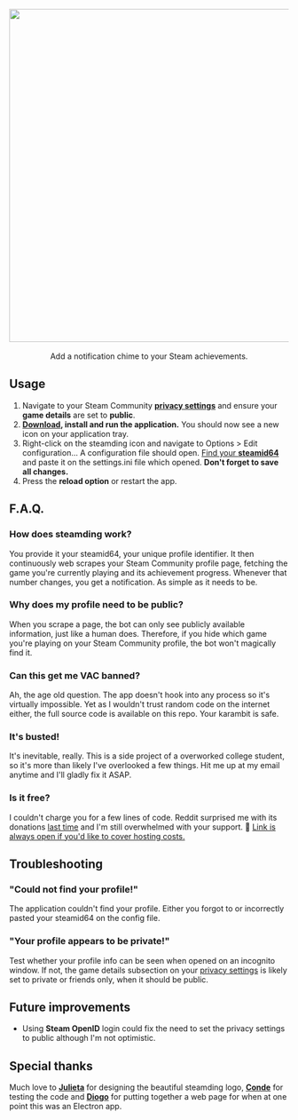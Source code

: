 <p align=center>
  <img src="https://i.imgur.com/a6f46Lhr.png" width="600" /><br><br>
  Add a notification chime to your Steam achievements.
</p>

## Usage
1. Navigate to your Steam Community [**privacy settings**](https://steamcommunity.com/my/edit/settings) and ensure your **game details** are set to **public**.
2. **[Download](https://steamding.herokuapp.com), install and run the application.** You should now see a new icon on your application tray.
3. Right-click on the steamding icon and navigate to Options > Edit configuration... A configuration file should open. [Find your **steamid64**](https://steamid.io/) and paste it on the settings.ini file which opened. **Don't forget to save all changes.**
4. Press the **reload option** or restart the app.

## F.A.Q.
### How does steamding work?
You provide it your steamid64, your unique profile identifier. It then continuously web scrapes your Steam Community profile page, fetching the game you're currently playing and its achievement progress. Whenever that number changes, you get a notification. As simple as it needs to be.

### Why does my profile need to be public?
When you scrape a page, the bot can only see publicly available information, just like a human does. Therefore, if you hide which game you're playing on your Steam Community profile, the bot won't magically find it.

### Can this get me VAC banned?
Ah, the age old question. The app doesn't hook into any process so it's virtually impossible. Yet as I wouldn't trust random code on the internet either, the full source code is available on this repo. Your karambit is safe.

### It's busted!
It's inevitable, really. This is a side project of a overworked college student, so it's more than likely I've overlooked a few things. Hit me up at my email anytime and I'll gladly fix it ASAP.

### Is it free?
I couldn't charge you for a few lines of code. Reddit surprised me with its donations [last time](https://github.com/aquelemiguel/vreddit-mirror-bot) and I'm still overwhelmed with your support. 👏 [Link is always open if you'd like to cover hosting costs.](https://paypal.me/aquelemiguel)

## Troubleshooting
### "Could not find your profile!"
The application couldn't find your profile. Either you forgot to or incorrectly pasted your steamid64 on the config file.

### "Your profile appears to be private!"
Test whether your profile info can be seen when opened on an incognito window. If not, the game details subsection on your [privacy settings](https://steamcommunity.com/my/edit/settings) is likely set to private or friends only, when it should be public.

## Future improvements
* Using **Steam OpenID** login could fix the need to set the privacy settings to public although I'm not optimistic.

## Special thanks
Much love to [**Julieta**](https://github.com/julietafrade97) for designing the beautiful steamding logo, [**Conde**](https://github.com/joao-conde) for testing the code and [**Diogo**](https://github.com/diogodores) for putting together a web page for when at one point this was an Electron app.
